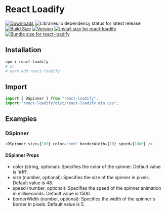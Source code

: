 # React Loadify

[![Downloads](https://img.shields.io/npm/dt/react-loadify.svg?style=flat&color=success)](https://www.npmjs.com/package/react-loadify)
![Libraries.io dependency status for latest release](https://img.shields.io/librariesio/release/npm/react-loadify)
[![Build Size](https://img.shields.io/bundlejs/size/react-loadify)](https://pkg-size.dev/react-loadify)
[![Version](https://img.shields.io/npm/v/react-loadify?style=flat&color=success)](https://www.npmjs.com/package/react-loadify)
<a href="https://pkg-size.dev/react-loadify"><img src="https://pkg-size.dev/badge/install/103906" title="Install size for react-loadify"></a>
<a href="https://pkg-size.dev/react-loadify"><img src="https://pkg-size.dev/badge/bundle/24854" title="Bundle size for react-loadify"></a>

## Installation

```bash
npm i react-loadify
# or
# yarn add react-loadify
```

## Import

```js
import { DSpinner } from "react-loadify";
import "react-loadify/dist/react-loadify.min.css";
```

## Examples

### DSpinner

```js
<DSpinner size={100} color="red" borderWidth={10} speed={1000} />
```

#### DSpinner Props

- color (string, optional): Specifies the color of the spinner. Default value is '#fff'.
- size (number, optional): Specifies the size of the spinner in pixels. Default value is 48.
- speed (number, optional): Specifies the speed of the spinner animation in milliseconds. Default value is 1500.
- borderWidth (number, optional): Specifies the width of the spinner's border in pixels. Default value is 5.
